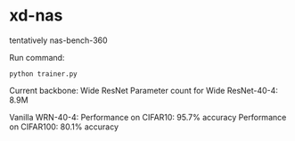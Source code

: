 # xd-nas
tentatively nas-bench-360

Run command: 
```
python trainer.py
```

Current backbone: Wide ResNet
Parameter count for Wide ResNet-40-4: 8.9M

Vanilla WRN-40-4: 
Performance on CIFAR10: 95.7% accuracy 
Performance on CIFAR100: 80.1% accuracy 







